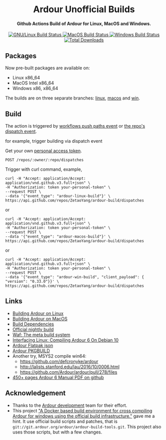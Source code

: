 <div align="center">
  <p>
    <h1>
      <a href="https://github.com/ZetaoYang/ardour-build">
      </a>
      <br />
      Ardour Unofficial Builds
    </h1>
    <h4>Github Actions Build of Ardour for Linux, MacOS and Windows.</h4>
  </p>
  <p>
    <a href="https://github.com/ZetaoYang/ardour-build/actions?query=workflow%3AArdour%20Build%20for%20Linux">
      <img src="https://img.shields.io/github/workflow/status/ZetaoYang/ardour-build/Ardour%20Build%20for%20Linux?label=GNU%2FLinux" alt="GNU/Linux Build Status" />
    </a>
    <a href="https://github.com/ZetaoYang/ardour-build/actions?query=workflow%3AArdour%20Build%20for%20MacOS">
      <img src="https://img.shields.io/github/workflow/status/ZetaoYang/ardour-build/Ardour%20Build%20for%20MacOS?label=MacOS" alt="MacOS Build Status" />
    </a>
    <a href="https://github.com/ZetaoYang/ardour-build/actions?query=workflow%3AArdour%20Cross%20Compile%20Build%20for%20Windows">
      <img src="https://img.shields.io/github/workflow/status/ZetaoYang/ardour-build/Ardour%20Cross%20Compile%20Build%20for%20Windows?label=Windows" alt="Windows Build Status" />
    </a>
    <a href="https://github.com/ZetaoYang/ardour-build/releases">
      <img src="https://img.shields.io/github/downloads/ZetaoYang/ardour-build/total.svg?style=flat-square" alt="Total Downloads" />
    </a>
  </p>
</div>

## Packages

Now pre-built packages are available on:

- Linux x86_64
- MacOS Intel x86_64
- Windows x86, x86_64

The builds are on three separate branches: [linux](https://github.com/ZetaoYang/ardour-build/tree/linux), [macos](https://github.com/ZetaoYang/ardour-build/tree/macos) and [win](https://github.com/ZetaoYang/ardour-build/tree/win).

## Build

The action is triggered by [workflows push paths event](https://help.github.com/en/actions/reference/workflow-syntax-for-github-actions#onpushpull_requestpaths) or [the repo's dispatch event](https://developer.github.com/v3/repos/#create-a-repository-dispatch-event).

for example, trigger building via dispatch event

Get your own [personal access token](https://help.github.com/en/github/authenticating-to-github/creating-a-personal-access-token-for-the-command-line).

`POST /repos/:owner/:repo/dispatches`

Trigger with curl command, example,
```
curl -H "Accept: application/Accept: application/vnd.github.v3.full+json" \
-H "Authorization: token your-personal-token" \
--request POST \
--data '{"event_type": "ardour-linux-build"}' \
https://api.github.com/repos/ZetaoYang/ardour-build/dispatches
```

or

```
curl -H "Accept: application/Accept: application/vnd.github.v3.full+json" \
-H "Authorization: token your-personal-token" \
--request POST \
--data '{"event_type": "ardour-macos-build"}' \
https://api.github.com/repos/ZetaoYang/ardour-build/dispatches
```

or

```
curl -H "Accept: application/Accept: application/vnd.github.v3.full+json" \
-H "Authorization: token your-personal-token" \
--request POST \
--data '{"event_type": "ardour-win-build", "client_payload": { "version": "0.33.0"}}' \
https://api.github.com/repos/ZetaoYang/ardour-build/dispatches
```


## Links

- [Building Ardour on Linux](https://ardour.org/building_linux.html)
- [Building Ardour on MacOS](https://ardour.org/building_osx_native.html)
- [Build Dependencies](https://nightly.ardour.org/list.php#Build%20Dependencies)
- [Official nightly build](https://nightly.ardour.org/list.php)
- [Waf: The meta build system](https://waf.io)
- [Interfacing Linux: Compiling Ardour 6 On Debian 10](https://linuxgamecast.com/2020/06/interfacing-linux-compiling-ardour-6-on-debian)
- [Ardour Flatpak json](https://github.com/flathub/org.ardour.Ardour/blob/master/org.ardour.Ardour.json)
- [Ardour PKGBUILD](https://github.com/archlinux/svntogit-community/blob/packages/ardour/trunk/PKGBUILD)
- Another try, MSYS2 compile win64: 
	* https://github.com/defcronyke/ardour  
	* http://lalists.stanford.edu/lau/2016/10/0006.html   
	* https://github.com/Ardour/ardour/pull/278/files
-  [450+ pages Ardour 6 Manual PDF on github](https://github.com/derwok/manual/releases)

## Acknowledgement

- Thanks to the [Ardour development](https://ardour.org/development.html) team for their effort.
- This project ["A Docker based build environment for cross compiling Ardour for windows using the official build infrastructure."](https://gitlab.com/mojofunk/ardour-ci-docker-jessie-mingw)  gave me a hint. It use official build scripts and patches, that is `git://git.ardour.org/ardour/ardour-build-tools.git`. This project also uses those scripts, but with a few changes.

